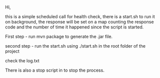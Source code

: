 Hi,

this is a simple scheduled call for health check, there is a start.sh to run it on background, the response will be set on a map counting the response code and the number of time it happened since the script is started.

First step - run mvn package to generate the .jar file.

second step - run the start.sh using ./start.sh in the root folder of the project

check the log.txt

There is also a stop script in to stop the process.


